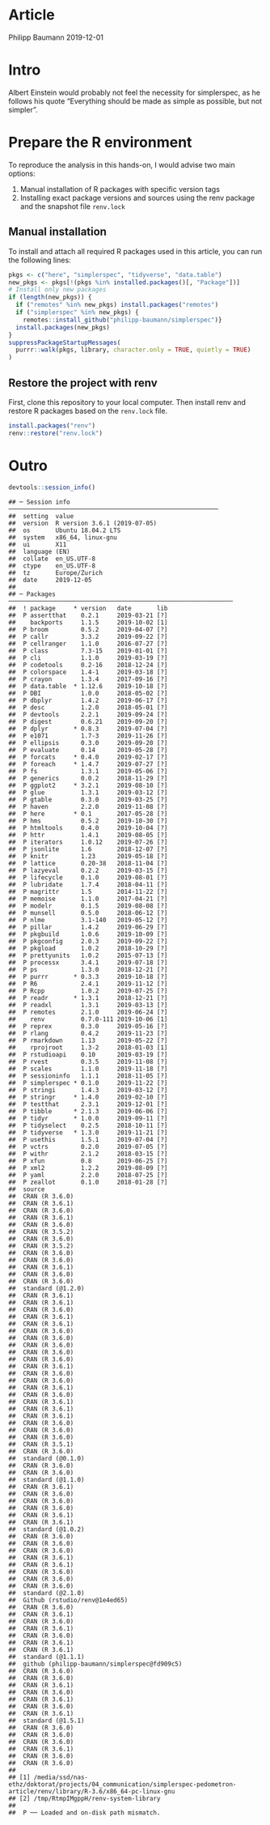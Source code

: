 Article
================
Philipp Baumann
2019-12-01

# Intro

Albert Einstein would probably not feel the necessity for simplerspec,
as he follows his quote “Everything should be made as simple as
possible, but not simpler”.

# Prepare the R environment

To reproduce the analysis in this hands-on, I would advise two main
options:

1.  Manual installation of R packages with specific version tags
2.  Installing exact package versions and sources using the renv package
    and the snapshot file `renv.lock`

## Manual installation

To install and attach all required R packages used in this article, you
can run the following lines:

``` r
pkgs <- c("here", "simplerspec", "tidyverse", "data.table")
new_pkgs <- pkgs[!(pkgs %in% installed.packages()[, "Package"])]
# Install only new packages
if (length(new_pkgs)) {
  if ("remotes" %in% new_pkgs) install.packages("remotes")
  if ("simplerspec" %in% new_pkgs) {
    remotes::install_github("philipp-baumann/simplerspec")}
  install.packages(new_pkgs)
}
suppressPackageStartupMessages(
  purrr::walk(pkgs, library, character.only = TRUE, quietly = TRUE)
)
```

## Restore the project with renv

First, clone this repository to your local computer. Then install renv
and restore R packages based on the `renv.lock` file.

``` r
install.packages("renv")
renv::restore("renv.lock")
```

# Outro

``` r
devtools::session_info()
```

    ## ─ Session info ──────────────────────────────────────────────────────────
    ##  setting  value                       
    ##  version  R version 3.6.1 (2019-07-05)
    ##  os       Ubuntu 18.04.2 LTS          
    ##  system   x86_64, linux-gnu           
    ##  ui       X11                         
    ##  language (EN)                        
    ##  collate  en_US.UTF-8                 
    ##  ctype    en_US.UTF-8                 
    ##  tz       Europe/Zurich               
    ##  date     2019-12-05                  
    ## 
    ## ─ Packages ──────────────────────────────────────────────────────────────
    ##  ! package     * version   date       lib
    ##  P assertthat    0.2.1     2019-03-21 [?]
    ##    backports     1.1.5     2019-10-02 [1]
    ##  P broom         0.5.2     2019-04-07 [?]
    ##  P callr         3.3.2     2019-09-22 [?]
    ##  P cellranger    1.1.0     2016-07-27 [?]
    ##  P class         7.3-15    2019-01-01 [?]
    ##  P cli           1.1.0     2019-03-19 [?]
    ##  P codetools     0.2-16    2018-12-24 [?]
    ##  P colorspace    1.4-1     2019-03-18 [?]
    ##  P crayon        1.3.4     2017-09-16 [?]
    ##  P data.table  * 1.12.6    2019-10-18 [?]
    ##  P DBI           1.0.0     2018-05-02 [?]
    ##  P dbplyr        1.4.2     2019-06-17 [?]
    ##  P desc          1.2.0     2018-05-01 [?]
    ##  P devtools      2.2.1     2019-09-24 [?]
    ##  P digest        0.6.21    2019-09-20 [?]
    ##  P dplyr       * 0.8.3     2019-07-04 [?]
    ##  P e1071         1.7-3     2019-11-26 [?]
    ##  P ellipsis      0.3.0     2019-09-20 [?]
    ##  P evaluate      0.14      2019-05-28 [?]
    ##  P forcats     * 0.4.0     2019-02-17 [?]
    ##  P foreach     * 1.4.7     2019-07-27 [?]
    ##  P fs            1.3.1     2019-05-06 [?]
    ##  P generics      0.0.2     2018-11-29 [?]
    ##  P ggplot2     * 3.2.1     2019-08-10 [?]
    ##  P glue          1.3.1     2019-03-12 [?]
    ##  P gtable        0.3.0     2019-03-25 [?]
    ##  P haven         2.2.0     2019-11-08 [?]
    ##  P here        * 0.1       2017-05-28 [?]
    ##  P hms           0.5.2     2019-10-30 [?]
    ##  P htmltools     0.4.0     2019-10-04 [?]
    ##  P httr          1.4.1     2019-08-05 [?]
    ##  P iterators     1.0.12    2019-07-26 [?]
    ##  P jsonlite      1.6       2018-12-07 [?]
    ##  P knitr         1.23      2019-05-18 [?]
    ##  P lattice       0.20-38   2018-11-04 [?]
    ##  P lazyeval      0.2.2     2019-03-15 [?]
    ##  P lifecycle     0.1.0     2019-08-01 [?]
    ##  P lubridate     1.7.4     2018-04-11 [?]
    ##  P magrittr      1.5       2014-11-22 [?]
    ##  P memoise       1.1.0     2017-04-21 [?]
    ##  P modelr        0.1.5     2019-08-08 [?]
    ##  P munsell       0.5.0     2018-06-12 [?]
    ##  P nlme          3.1-140   2019-05-12 [?]
    ##  P pillar        1.4.2     2019-06-29 [?]
    ##  P pkgbuild      1.0.6     2019-10-09 [?]
    ##  P pkgconfig     2.0.3     2019-09-22 [?]
    ##  P pkgload       1.0.2     2018-10-29 [?]
    ##  P prettyunits   1.0.2     2015-07-13 [?]
    ##  P processx      3.4.1     2019-07-18 [?]
    ##  P ps            1.3.0     2018-12-21 [?]
    ##  P purrr       * 0.3.3     2019-10-18 [?]
    ##  P R6            2.4.1     2019-11-12 [?]
    ##  P Rcpp          1.0.2     2019-07-25 [?]
    ##  P readr       * 1.3.1     2018-12-21 [?]
    ##  P readxl        1.3.1     2019-03-13 [?]
    ##  P remotes       2.1.0     2019-06-24 [?]
    ##    renv          0.7.0-111 2019-10-06 [1]
    ##  P reprex        0.3.0     2019-05-16 [?]
    ##  P rlang         0.4.2     2019-11-23 [?]
    ##  P rmarkdown     1.13      2019-05-22 [?]
    ##    rprojroot     1.3-2     2018-01-03 [1]
    ##  P rstudioapi    0.10      2019-03-19 [?]
    ##  P rvest         0.3.5     2019-11-08 [?]
    ##  P scales        1.1.0     2019-11-18 [?]
    ##  P sessioninfo   1.1.1     2018-11-05 [?]
    ##  P simplerspec * 0.1.0     2019-11-22 [?]
    ##  P stringi       1.4.3     2019-03-12 [?]
    ##  P stringr     * 1.4.0     2019-02-10 [?]
    ##  P testthat      2.3.1     2019-12-01 [?]
    ##  P tibble      * 2.1.3     2019-06-06 [?]
    ##  P tidyr       * 1.0.0     2019-09-11 [?]
    ##  P tidyselect    0.2.5     2018-10-11 [?]
    ##  P tidyverse   * 1.3.0     2019-11-21 [?]
    ##  P usethis       1.5.1     2019-07-04 [?]
    ##  P vctrs         0.2.0     2019-07-05 [?]
    ##  P withr         2.1.2     2018-03-15 [?]
    ##  P xfun          0.8       2019-06-25 [?]
    ##  P xml2          1.2.2     2019-08-09 [?]
    ##  P yaml          2.2.0     2018-07-25 [?]
    ##  P zeallot       0.1.0     2018-01-28 [?]
    ##  source                                      
    ##  CRAN (R 3.6.0)                              
    ##  CRAN (R 3.6.1)                              
    ##  CRAN (R 3.6.0)                              
    ##  CRAN (R 3.6.1)                              
    ##  CRAN (R 3.6.0)                              
    ##  CRAN (R 3.5.2)                              
    ##  CRAN (R 3.6.0)                              
    ##  CRAN (R 3.5.2)                              
    ##  CRAN (R 3.6.0)                              
    ##  CRAN (R 3.6.0)                              
    ##  CRAN (R 3.6.1)                              
    ##  CRAN (R 3.6.0)                              
    ##  CRAN (R 3.6.0)                              
    ##  standard (@1.2.0)                           
    ##  CRAN (R 3.6.1)                              
    ##  CRAN (R 3.6.1)                              
    ##  CRAN (R 3.6.0)                              
    ##  CRAN (R 3.6.1)                              
    ##  CRAN (R 3.6.1)                              
    ##  CRAN (R 3.6.0)                              
    ##  CRAN (R 3.6.0)                              
    ##  CRAN (R 3.6.0)                              
    ##  CRAN (R 3.6.0)                              
    ##  CRAN (R 3.6.0)                              
    ##  CRAN (R 3.6.1)                              
    ##  CRAN (R 3.6.0)                              
    ##  CRAN (R 3.6.0)                              
    ##  CRAN (R 3.6.1)                              
    ##  CRAN (R 3.6.0)                              
    ##  CRAN (R 3.6.1)                              
    ##  CRAN (R 3.6.1)                              
    ##  CRAN (R 3.6.1)                              
    ##  CRAN (R 3.6.0)                              
    ##  CRAN (R 3.6.0)                              
    ##  CRAN (R 3.6.0)                              
    ##  CRAN (R 3.5.1)                              
    ##  CRAN (R 3.6.0)                              
    ##  standard (@0.1.0)                           
    ##  CRAN (R 3.6.0)                              
    ##  CRAN (R 3.6.0)                              
    ##  standard (@1.1.0)                           
    ##  CRAN (R 3.6.1)                              
    ##  CRAN (R 3.6.0)                              
    ##  CRAN (R 3.6.0)                              
    ##  CRAN (R 3.6.0)                              
    ##  CRAN (R 3.6.1)                              
    ##  CRAN (R 3.6.1)                              
    ##  standard (@1.0.2)                           
    ##  CRAN (R 3.6.0)                              
    ##  CRAN (R 3.6.0)                              
    ##  CRAN (R 3.6.0)                              
    ##  CRAN (R 3.6.1)                              
    ##  CRAN (R 3.6.1)                              
    ##  CRAN (R 3.6.0)                              
    ##  CRAN (R 3.6.0)                              
    ##  CRAN (R 3.6.0)                              
    ##  standard (@2.1.0)                           
    ##  Github (rstudio/renv@1e4ed65)               
    ##  CRAN (R 3.6.0)                              
    ##  CRAN (R 3.6.1)                              
    ##  CRAN (R 3.6.0)                              
    ##  CRAN (R 3.6.1)                              
    ##  CRAN (R 3.6.0)                              
    ##  CRAN (R 3.6.1)                              
    ##  CRAN (R 3.6.1)                              
    ##  standard (@1.1.1)                           
    ##  github (philipp-baumann/simplerspec@fd909c5)
    ##  CRAN (R 3.6.0)                              
    ##  CRAN (R 3.6.0)                              
    ##  CRAN (R 3.6.1)                              
    ##  CRAN (R 3.6.0)                              
    ##  CRAN (R 3.6.1)                              
    ##  CRAN (R 3.6.0)                              
    ##  CRAN (R 3.6.1)                              
    ##  standard (@1.5.1)                           
    ##  CRAN (R 3.6.0)                              
    ##  CRAN (R 3.6.0)                              
    ##  CRAN (R 3.6.0)                              
    ##  CRAN (R 3.6.1)                              
    ##  CRAN (R 3.6.0)                              
    ##  CRAN (R 3.6.0)                              
    ## 
    ## [1] /media/ssd/nas-ethz/doktorat/projects/04_communication/simplerspec-pedometron-article/renv/library/R-3.6/x86_64-pc-linux-gnu
    ## [2] /tmp/RtmpIMgppH/renv-system-library
    ## 
    ##  P ── Loaded and on-disk path mismatch.
